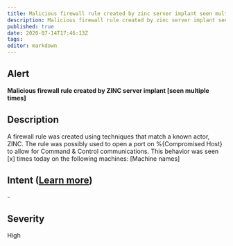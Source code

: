 ```yaml
---
title: Malicious firewall rule created by zinc server implant seen multiple times
description: Malicious firewall rule created by zinc server implant seen multiple times
published: true
date: 2020-07-14T17:46:13Z
tags:
editor: markdown
---
```


## Alert
**Malicious firewall rule created by ZINC server implant [seen multiple times]**

## Description
A firewall rule was created using techniques that match a known actor, ZINC. The rule was possibly used to open a port on %{Compromised Host} to allow for Command & Control communications. This behavior was seen [x] times today on the following machines: [Machine names]

## Intent ([Learn more](/public/security/alerts/intentions.md))
\-

## Severity
High




